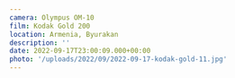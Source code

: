 ```yaml
---
camera: Olympus OM-10
film: Kodak Gold 200
location: Armenia, Byurakan
description: ''
date: 2022-09-17T23:00:09.000+00:00
photo: '/uploads/2022/09/2022-09-17-kodak-gold-11.jpg'
---
```

